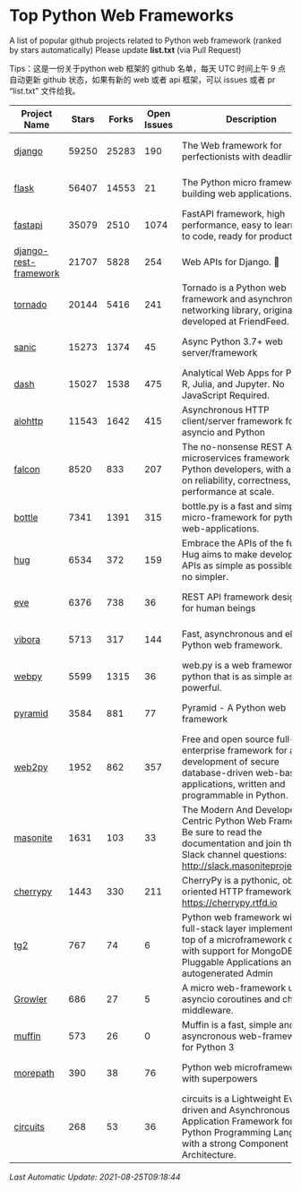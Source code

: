 # Top Python Web Frameworks
A list of popular github projects related to Python web framework (ranked by stars automatically)
Please update **list.txt** (via Pull Request)

Tips：这是一份关于python web 框架的 github 名单，每天 UTC 时间上午 9 点自动更新 github 状态，如果有新的 web 或者 api 框架，可以 issues 或者 pr “list.txt” 文件给我。

| Project Name | Stars | Forks | Open Issues | Description | Last Commit |
| ------------ | ----- | ----- | ----------- | ----------- | ----------- |
| [django](https://github.com/django/django) | 59250 | 25283 | 190 | The Web framework for perfectionists with deadlines. | 2021-08-25 07:12:01 |
| [flask](https://github.com/pallets/flask) | 56407 | 14553 | 21 | The Python micro framework for building web applications. | 2021-08-14 12:21:56 |
| [fastapi](https://github.com/tiangolo/fastapi) | 35079 | 2510 | 1074 | FastAPI framework, high performance, easy to learn, fast to code, ready for production | 2021-08-24 12:16:09 |
| [django-rest-framework](https://github.com/encode/django-rest-framework) | 21707 | 5828 | 254 | Web APIs for Django. 🎸 | 2021-08-11 10:30:09 |
| [tornado](https://github.com/tornadoweb/tornado) | 20144 | 5416 | 241 | Tornado is a Python web framework and asynchronous networking library, originally developed at FriendFeed. | 2021-07-09 18:05:14 |
| [sanic](https://github.com/sanic-org/sanic) | 15273 | 1374 | 45 | Async Python 3.7+ web server/framework | Build fast. Run fast. | 2021-08-19 18:09:40 |
| [dash](https://github.com/plotly/dash) | 15027 | 1538 | 475 | Analytical Web Apps for Python, R, Julia, and Jupyter. No JavaScript Required. | 2021-08-20 20:53:00 |
| [aiohttp](https://github.com/aio-libs/aiohttp) | 11543 | 1642 | 415 | Asynchronous HTTP client/server framework for asyncio and Python | 2021-08-24 07:25:19 |
| [falcon](https://github.com/falconry/falcon) | 8520 | 833 | 207 | The no-nonsense REST API and microservices framework for Python developers, with a focus on reliability, correctness, and performance at scale. | 2021-08-03 06:46:28 |
| [bottle](https://github.com/bottlepy/bottle) | 7341 | 1391 | 315 | bottle.py is a fast and simple micro-framework for python web-applications. | 2021-07-07 11:39:42 |
| [hug](https://github.com/hugapi/hug) | 6534 | 372 | 159 | Embrace the APIs of the future. Hug aims to make developing APIs as simple as possible, but no simpler. | 2020-08-10 05:07:26 |
| [eve](https://github.com/pyeve/eve) | 6376 | 738 | 36 | REST API framework designed for human beings | 2021-03-14 16:47:07 |
| [vibora](https://github.com/vibora-io/vibora) | 5713 | 317 | 144 | Fast, asynchronous and elegant Python web framework. | 2019-02-11 10:54:12 |
| [webpy](https://github.com/webpy/webpy) | 5599 | 1315 | 36 | web.py is a web framework for python that is as simple as it is powerful.  | 2021-03-03 00:03:19 |
| [pyramid](https://github.com/Pylons/pyramid) | 3584 | 881 | 77 | Pyramid - A Python web framework | 2021-03-15 06:21:30 |
| [web2py](https://github.com/web2py/web2py) | 1952 | 862 | 357 | Free and open source full-stack enterprise framework for agile development of secure database-driven web-based applications, written and programmable in Python. | 2021-06-26 20:08:50 |
| [masonite](https://github.com/MasoniteFramework/masonite) | 1631 | 103 | 33 | The Modern And Developer Centric Python Web Framework. Be sure to read the documentation and join the Slack channel questions: http://slack.masoniteproject.com | 2021-07-25 17:04:00 |
| [cherrypy](https://github.com/cherrypy/cherrypy) | 1443 | 330 | 211 | CherryPy is a pythonic, object-oriented HTTP framework.      https://cherrypy.rtfd.io | 2021-07-18 02:23:45 |
| [tg2](https://github.com/TurboGears/tg2) | 767 | 74 | 6 | Python web framework with full-stack layer implemented on top of a microframework core with support for MongoDB, Pluggable Applications and autogenerated Admin | 2021-05-26 09:26:31 |
| [Growler](https://github.com/pyGrowler/Growler) | 686 | 27 | 5 | A micro web-framework using asyncio coroutines and chained middleware. | 2020-03-08 07:51:41 |
| [muffin](https://github.com/klen/muffin) | 573 | 26 | 0 | Muffin is a fast, simple and asyncronous web-framework for Python 3 | 2021-08-20 08:51:17 |
| [morepath](https://github.com/morepath/morepath) | 390 | 38 | 76 | Python web microframework with superpowers | 2021-04-18 14:33:02 |
| [circuits](https://github.com/circuits/circuits) | 268 | 53 | 36 | circuits is a Lightweight Event driven and Asynchronous Application Framework for the Python Programming Language with a strong Component Architecture. | 2021-08-20 21:22:45 |

*Last Automatic Update: 2021-08-25T09:18:44*